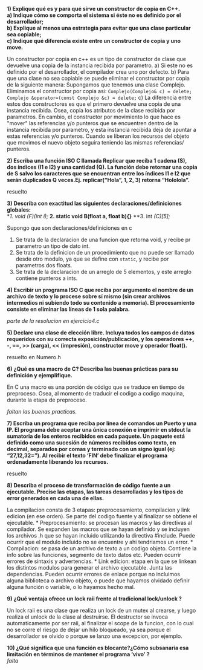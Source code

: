 **1) Explique qué es y para qué sirve un constructor de copia en C++.**  
  **a) Indique cómo se comporta el sistema si éste no es definido por el desarrollador;**  
  **b) Explique al menos una estrategia para evitar que una clase particular sea copiable;**  
  **c) Indique qué diferencia existe entre un constructor de copia y uno move.**      

Un constructor por copia en c++ es un tipo de constructor de clase que devuelve una copia de la instancia recibida por parametro.
  a) Si este no es definido por el desarrollador, el compilador crea uno por defecto.
  b) Para que una clase no sea copiable se puede eliminar el constructor por copia de la siguiente manera:
    Supongamos que tenemos una clase Complejo. Eliminamos el constructor por copia asi:
    ```
    Complejo(Complejo& c) = delete;
    Complejo &operator=(const Complejo &c) = delete;
    ```
  c) La diferencia entre estos dos constructores es que el primero devuelve una copia de una instancia recibida. Osea, copia los atributos de la clase recibida por parametros. En cambio, el constructor por movimiento lo que hace es "mover" las referencias y/o punteros que se encuentren dentro de la instancia recibida por parametro, y esta instancia recibida deja de apuntar a estas referencias y/o punteros. Cuando se liberan los recursos del objeto que movimos el nuevo objeto seguira teniendo las mismas referencias/ punteros.


  **2) Escriba una función ISO C llamada Replicar que reciba 1 cadena (S), dos índices (I1 e I2) y una cantidad (Q). La función debe retornar una copia de S salvo los caracteres que se encuentran entre los índices I1 e I2 que serán duplicados Q veces.Ej. replicar(“Hola”, 1, 2, 3) retorna “Hololola”.**  

resuelto

  **3) Describa con exactitud las siguientes declaraciones/definiciones globales:**  
  **1. void (*F)(int i);**
  **2. static void B(float a, float b){}**
  **3. int *(*C)[5];**

  Supongo que son declaraciones/definiciones en c
  1. Se trata de la declaracion de una funcion que retorna void, y recibe pr parametro un tipo de dato int.
  2. Se trata de la definicion de un procedimiento que no puede ser llamado desde otro modulo, ya que se define con ```static```, y recibe por parametros dos floats.
  3. Se trata de la declaracion de un arreglo de 5 elementos, y este arreglo contiene punteros a ints.

  **4) Escribir un programa ISO C que reciba por argumento el nombre de un archivo de texto y lo procese sobre sí mismo (sin crear archivos intermedios ni subiendo todo su contenido a memoria). El procesamiento consiste en eliminar las líneas de 1 sola palabra.**

  *parte de la resolucion en ejercicio4.c*

  **5) Declare una clase de elección libre. Incluya todos los campos de datos requeridos con su correcta exposición/publicación, y los operadores ++, -, ==, >> (carga), << (impresión), constructor move y operador float().**  

resuelto en Numero.h

**6) ¿Qué es una macro de C? Describa las buenas prácticas para su definición y ejemplifique.**  

En C una macro es una porción de código que se traduce en tiempo de preproceso. Osea, al momento de traducir el codigo a codigo maquina, durante la etapa de preproceso.

*faltan las buenas practicas.*

  **7) Escriba un programa que reciba por línea de comandos un Puerto y una IP. El programa debe aceptar una única conexión e imprimir en stdout la sumatoria de los enteros recibidos en cada paquete. Un paquete está definido como una sucesión de números recibidos como texto, en decimal, separados por comas y terminado con un signo igual (ej: “27,12,32=”). Al recibir el texto ‘FIN’ debe finalizar el programa ordenadamente liberando los recursos.**

resuelto

  **8) Describa el proceso de transformación de código fuente a un ejecutable. Precise las etapas, las tareas desarrolladas y los tipos de error generados en cada una de ellas.**

  La compilacion consta de 3 etapas: preprocesamiento, compilacion y link edicion (en ese orden). Se parte del codigo fuente y al finalizar se obtiene el ejecutable.
    * Preprocesamiento: se procesan las macros y las directivas al compilador. Se expanden las macros que se hayan definido y se incluyen los archivos .h que se hayan incluido utilizando la directiva #include. Puede ocurrir que el modulo incluido no se encuentre y ahi tendriamos un error.
    * Compilacion: se pasa de un archivo de texto a un codigo objeto. Contiene la info sobre las funciones, segmento de texto datos etc. Pueden ocurrir errores de sintaxis y advertencias.
    * Link edicion: etapa en la que se linkean los distintos modulos para generar el archivo ejecutable. Junta las dependencias. Pueden ocurrir errores de enlace  porque no incluimos alguna biblioteca o archivo objeto, o puede que hayamos olvidado definir alguna función o variable, o lo hayamos hecho mal.

  **9) ¿Qué ventaja ofrece un lock raii frente al tradicional lock/unlock ?**  

  Un lock raii es una clase que realiza un lock de un mutex al crearse, y luego realiza el unlock de la clase al destruirse. El destructor se invoca automaticamente por ser raii, al finalizar el scope de la funcion, con lo cual no se corre el riesgo de dejar un hilo bloqueado, ya sea porque el desarrollador se olvido o porque se lanzo una excepcion, por ejemplo.

  **10) ¿Qué significa que una función es blocante?¿Cómo subsanaría esa limitación en términos de mantener el programa ‘vivo’ ?**  
*falta*
